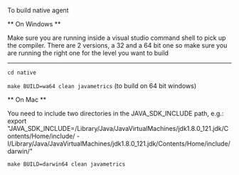 To build native agent

** On Windows **

Make sure you are running inside a visual studio command shell to pick up the compiler.  There are 2 versions, a 32 and a 64 bit one so make sure you are running the right one for the level you want to build

*****************

`cd native`

`make BUILD=wa64 clean javametrics`  (to build on 64 bit windows)

** On Mac **

You need to include two directories in the JAVA_SDK_INCLUDE path, e.g.:
export "JAVA_SDK_INCLUDE=/Library/Java/JavaVirtualMachines/jdk1.8.0_121.jdk/Contents/Home/include/ -I/Library/Java/JavaVirtualMachines/jdk1.8.0_121.jdk/Contents/Home/include/darwin/"

`make BUILD=darwin64 clean javametrics`
